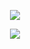 <p align="center">
	<img src="https://lanyard-profile-readme.vercel.app/api/1004522003157499935?hideTimestamp=true&hideBadges=true"/>
</p>

<p align="center">
	<img src="https://raw.githubusercontent.com/samuelsimoes/chrome-dino-game/master/preview.gif"/>
</p>
